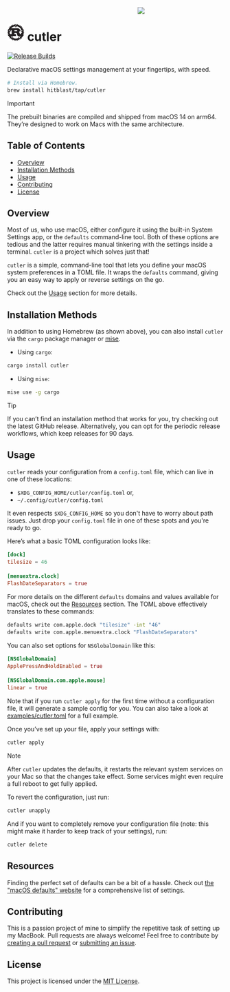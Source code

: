 <img src="https://github.com/hitblast/cutler/blob/v0.1.0/assets/logo.png" width="200px" align="right">

# <img src="https://raw.githubusercontent.com/github/explore/80688e429a7d4ef2fca1e82350fe8e3517d3494d/topics/rust/rust.png" width="40px"> cutler

[![Release Builds](https://github.com/hitblast/cutler/actions/workflows/release.yml/badge.svg)](https://github.com/hitblast/cutler/actions/workflows/release.yml)

Declarative macOS settings management at your fingertips, with speed. <br>

```bash
# Install via Homebrew.
brew install hitblast/tap/cutler
```

> [!IMPORTANT]
> The prebuilt binaries are compiled and shipped from macOS 14 on arm64.
> They’re designed to work on Macs with the same architecture.

## Table of Contents

- [Overview](#overview)
- [Installation Methods](installation-methods)
- [Usage](#usage)
- [Contributing](#contributing)
- [License](#license)

## Overview

Most of us, who use macOS, either configure it using the built-in System
Settings app, or the `defaults` command-line tool. Both of these options are
tedious and the latter requires manual tinkering with the settings inside a
terminal. `cutler` is a project which solves just that!

`cutler` is a simple, command-line tool that lets you define your macOS system
preferences in a TOML file. It wraps the `defaults` command, giving you an easy
way to apply or reverse settings on the go.

Check out the [Usage](#usage) section for more details.

## Installation Methods

In addition to using Homebrew (as shown above), you can also install `cutler`
via the `cargo` package manager or [mise](https://mise.jdx.dev).

- Using `cargo`:

```bash
cargo install cutler
```

- Using `mise`:

```bash
mise use -g cargo
```

> [!TIP]
> If you can’t find an installation method that works for you, try checking out the latest GitHub release.
> Alternatively, you can opt for the periodic release workflows, which keep releases for 90 days.

## Usage

`cutler` reads your configuration from a `config.toml` file, which can live in one of these locations:

- `$XDG_CONFIG_HOME/cutler/config.toml` or,
- `~/.config/cutler/config.toml`

It even respects `$XDG_CONFIG_HOME` so you don't have to worry about path
issues. Just drop your `config.toml` file in one of these spots and you're ready
to go.

Here’s what a basic TOML configuration looks like:

```toml
[dock]
tilesize = 46

[menuextra.clock]
FlashDateSeparators = true
```

For more details on the different `defaults` domains and values available for
macOS, check out the [Resources](#resources) section. The TOML above effectively
translates to these commands:

```bash
defaults write com.apple.dock "tilesize" -int "46"
defaults write com.apple.menuextra.clock "FlashDateSeparators"
```

You can also set options for `NSGlobalDomain` like this:

```toml
[NSGlobalDomain]
ApplePressAndHoldEnabled = true

[NSGlobalDomain.com.apple.mouse]
linear = true
```

Note that if you run `cutler apply` for the first time without a configuration
file, it will generate a sample config for you. You can also take a look at
[examples/cutler.toml](https://github.com/hitblast/cutler/blob/main/examples/cutler.toml)
for a full example.

Once you’ve set up your file, apply your settings with:

```bash
cutler apply
```

> [!NOTE]
> After `cutler` updates the defaults, it restarts the relevant system services on your Mac so that the changes take effect.
> Some services might even require a full reboot to get fully applied.

To revert the configuration, just run:

```bash
cutler unapply
```

And if you want to completely remove your configuration file (note: this might
make it harder to keep track of your settings), run:

```bash
cutler delete
```

## Resources

Finding the perfect set of defaults can be a bit of a hassle. Check out [the
"macOS defaults" website](https://macos-defaults.com/) for a comprehensive list
of settings.

## Contributing

This is a passion project of mine to simplify the repetitive task of setting up
my MacBook. Pull requests are always welcome! Feel free to contribute by
[creating a pull request]() or [submitting an issue]().

## License

This project is licensed under the [MIT License](LICENSE).

